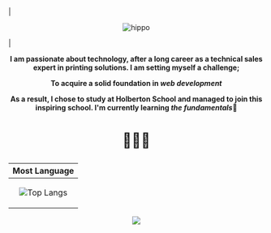 
|<p align="center">![hippo](https://cdn.discordapp.com/attachments/1212359396739252225/1228409414663409705/glow.gif?ex=662bf06b&is=66197b6b&hm=f4c38ef5bcd2c99789cc7b7fe2f8dc843c68b75aaabec242551735aec7f8fef5&)</p>|

<p align="center">
   
**<p align="center">I am passionate about technology, after a long career as a technical sales expert in printing solutions. I am setting myself a challenge;      </p>**
**<p align="center">To acquire a solid foundation in *web development*</p>**
**<p align="center">As a result, I chose to study at Holberton School and managed to join this inspiring school. I'm currently learning *the fundamentals*👋</p>**
# <p align="center">👩🏼‍💻</p>

    
  
    


<div align='center'>
<p align='center'>

| Most Language |
|--------------|
|<p align="center">![Top Langs](https://github-readme-stats.vercel.app/api/top-langs/?username=Stefani-web&layout=compact)</p>|

   <a href="https://www.linkedin.com/in/stefani-web/">
       <img src="https://img.shields.io/badge/linkedin-%230077B5.svg?&style=for-the-badge&logo=linkedin&logoColor=white"/>
   </a> </p>
</div>

